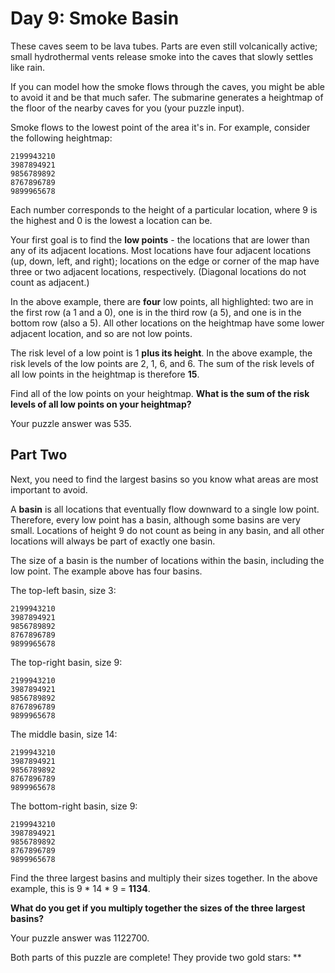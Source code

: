 # Day 9: Smoke Basin

These caves seem to be lava tubes. Parts are even still volcanically active; small hydrothermal vents release smoke into
the caves that slowly settles like rain.

If you can model how the smoke flows through the caves, you might be able to avoid it and be that much safer. The
submarine generates a heightmap of the floor of the nearby caves for you (your puzzle input).

Smoke flows to the lowest point of the area it's in. For example, consider the following heightmap:

```
2199943210
3987894921
9856789892
8767896789
9899965678
```

Each number corresponds to the height of a particular location, where 9 is the highest and 0 is the lowest a location
can be.

Your first goal is to find the **low points** - the locations that are lower than any of its adjacent locations. Most
locations have four adjacent locations (up, down, left, and right); locations on the edge or corner of the map have
three or two adjacent locations, respectively. (Diagonal locations do not count as adjacent.)

In the above example, there are **four** low points, all highlighted: two are in the first row (a 1 and a 0), one is in
the third row (a 5), and one is in the bottom row (also a 5). All other locations on the heightmap have some lower
adjacent location, and so are not low points.

The risk level of a low point is 1 **plus its height**. In the above example, the risk levels of the low points are 2,
1, 6, and 6. The sum of the risk levels of all low points in the heightmap is therefore **15**.

Find all of the low points on your heightmap. **What is the sum of the risk levels of all low points on your
heightmap?**

Your puzzle answer was 535.

## Part Two

Next, you need to find the largest basins so you know what areas are most important to avoid.

A **basin** is all locations that eventually flow downward to a single low point. Therefore, every low point has a
basin, although some basins are very small. Locations of height 9 do not count as being in any basin, and all other
locations will always be part of exactly one basin.

The size of a basin is the number of locations within the basin, including the low point. The example above has four
basins.

The top-left basin, size 3:

```
2199943210
3987894921
9856789892
8767896789
9899965678
```

The top-right basin, size 9:

```
2199943210
3987894921
9856789892
8767896789
9899965678
```

The middle basin, size 14:

```
2199943210
3987894921
9856789892
8767896789
9899965678
```

The bottom-right basin, size 9:

```
2199943210
3987894921
9856789892
8767896789
9899965678
```

Find the three largest basins and multiply their sizes together. In the above example, this is 9 * 14 * 9 = **1134**.

**What do you get if you multiply together the sizes of the three largest basins?**

Your puzzle answer was 1122700.

Both parts of this puzzle are complete! They provide two gold stars: **